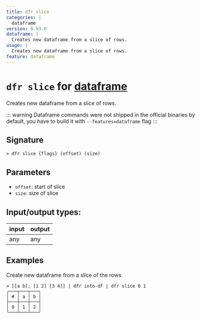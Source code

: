 ```yaml
---
title: dfr slice
categories: |
  dataframe
version: 0.93.0
dataframe: |
  Creates new dataframe from a slice of rows.
usage: |
  Creates new dataframe from a slice of rows.
feature: dataframe
---
```

<!-- This file is automatically generated. Please edit the command in https://github.com/nushell/nushell instead. -->

# `dfr slice` for [dataframe](/commands/categories/dataframe.md)

<div class='command-title'>Creates new dataframe from a slice of rows.</div>

::: warning
Dataframe commands were not shipped in the official binaries by default, you have to build it with `--features=dataframe` flag
:::

## Signature

```> dfr slice {flags} (offset) (size)```

## Parameters

 -  `offset`: start of slice
 -  `size`: size of slice


## Input/output types:

| input | output |
| ----- | ------ |
| any   | any    |

## Examples

Create new dataframe from a slice of the rows
```nu
> [[a b]; [1 2] [3 4]] | dfr into-df | dfr slice 0 1
╭───┬───┬───╮
│ # │ a │ b │
├───┼───┼───┤
│ 0 │ 1 │ 2 │
╰───┴───┴───╯

```
